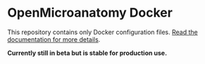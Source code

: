 # OpenMicroanatomy Docker

This repository contains only Docker configuration files. [Read the documentation for more details](https://qupath.oulu.fi/docs/#_open_microanatomy_server). 

**Currently still in beta but is stable for production use.**